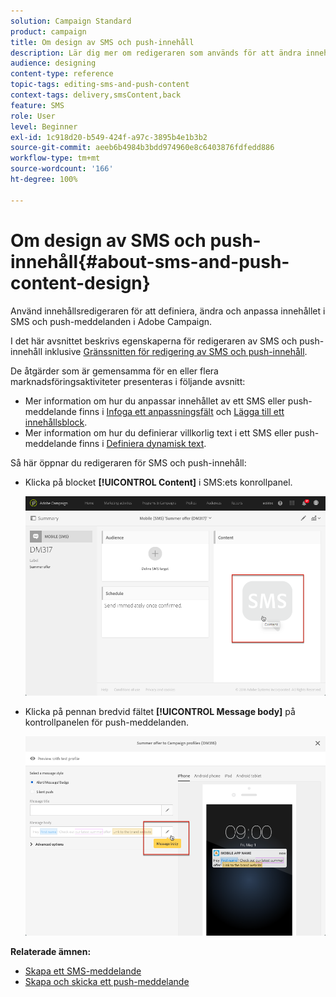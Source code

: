 ```yaml
---
solution: Campaign Standard
product: campaign
title: Om design av SMS och push-innehåll
description: Lär dig mer om redigeraren som används för att ändra innehållet i SMS och push-meddelanden i Adobe Campaign.
audience: designing
content-type: reference
topic-tags: editing-sms-and-push-content
context-tags: delivery,smsContent,back
feature: SMS
role: User
level: Beginner
exl-id: 1c918d20-b549-424f-a97c-3895b4e1b3b2
source-git-commit: aeeb6b4984b3bdd974960e8c6403876fdfedd886
workflow-type: tm+mt
source-wordcount: '166'
ht-degree: 100%

---
```


# Om design av SMS och push-innehåll{#about-sms-and-push-content-design}

Använd innehållsredigeraren för att definiera, ändra och anpassa innehållet i SMS och push-meddelanden i Adobe Campaign.

I det här avsnittet beskrivs egenskaperna för redigeraren av SMS och push-innehåll inklusive [Gränssnitten för redigering av SMS och push-innehåll](../../channels/using/sms-and-push-content-editor-interface.md).

De åtgärder som är gemensamma för en eller flera marknadsföringsaktiviteter presenteras i följande avsnitt:

* Mer information om hur du anpassar innehållet av ett SMS eller push-meddelande finns i [Infoga ett anpassningsfält](../../designing/using/personalization.md#inserting-a-personalization-field) och [Lägga till ett innehållsblock](../../designing/using/personalization.md#adding-a-content-block).
* Mer information om hur du definierar villkorlig text i ett SMS eller push-meddelande finns i [Definiera dynamisk text](../../channels/using/defining-dynamic-text.md).

Så här öppnar du redigeraren för SMS och push-innehåll:

* Klicka på blocket **[!UICONTROL Content]** i SMS:ets konrollpanel.

   ![](assets/des_sms_content.png)

* Klicka på pennan bredvid fältet **[!UICONTROL Message body]** på kontrollpanelen för push-meddelanden.

   ![](assets/des_push_body.png)

**Relaterade ämnen:**

* [Skapa ett SMS-meddelande](../../channels/using/creating-an-sms-message.md)
* [Skapa och skicka ett push-meddelande](../../channels/using/preparing-and-sending-a-push-notification.md)

